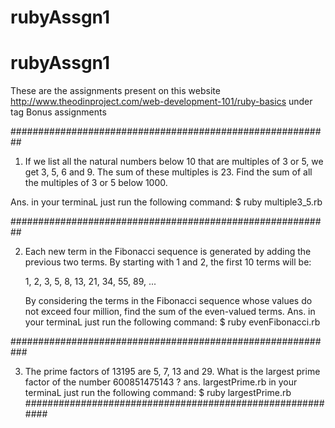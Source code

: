 # rubyAssgn1

# rubyAssgn1


These are the assignments present on this website http://www.theodinproject.com/web-development-101/ruby-basics
under tag Bonus assignments

##########################################################

1. If we list all the natural numbers below 10 that are multiples of 3 or 5, we get 3, 5, 6 and 9.
  The sum of these multiples is 23.
  Find the sum of all the multiples of 3 or 5 below 1000.


Ans. in your terminaL just run the following command:
      $ ruby multiple3_5.rb 
      
##########################################################

2. Each new term in the Fibonacci sequence is generated by adding the previous two terms. 
    By starting with 1 and 2,   the first 10 terms will be:

    1, 2, 3, 5, 8, 13, 21, 34, 55, 89, ...

    By considering the terms in the Fibonacci sequence whose values do not exceed four million, 
    find the sum of the even-valued terms.
Ans. in your terminaL just run the following command:
      $ ruby evenFibonacci.rb


###########################################################

3. The prime factors of 13195 are 5, 7, 13 and 29.
    What is the largest prime factor of the number 600851475143 ? 
ans. largestPrime.rb
      in your terminaL just run the following command:
      $ ruby largestPrime.rb
##########################################################
